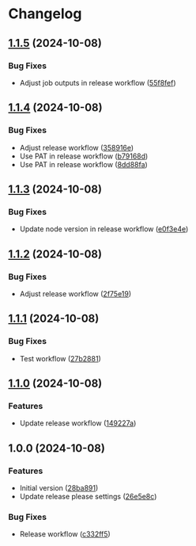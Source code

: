 # Changelog

## [1.1.5](https://github.com/WoHinDu/AI-Project-Brief/compare/v1.1.4...v1.1.5) (2024-10-08)


### Bug Fixes

* Adjust job outputs in release workflow ([55f8fef](https://github.com/WoHinDu/AI-Project-Brief/commit/55f8fef2f1f4706aa7bc51abe599825030a4217a))

## [1.1.4](https://github.com/WoHinDu/AI-Project-Brief/compare/v1.1.3...v1.1.4) (2024-10-08)


### Bug Fixes

* Adjust release workflow ([358916e](https://github.com/WoHinDu/AI-Project-Brief/commit/358916e9b605996835af56069ee3c457dc65d12a))
* Use PAT in release workflow ([b79168d](https://github.com/WoHinDu/AI-Project-Brief/commit/b79168d8d917e86fbf020d077919b936c50af784))
* Use PAT in release workflow ([8dd88fa](https://github.com/WoHinDu/AI-Project-Brief/commit/8dd88faeab30440e6acea0faaad23b09ca6bc195))

## [1.1.3](https://github.com/WoHinDu/AI-Project-Brief/compare/v1.1.2...v1.1.3) (2024-10-08)


### Bug Fixes

* Update node version in release workflow ([e0f3e4e](https://github.com/WoHinDu/AI-Project-Brief/commit/e0f3e4e07df7792aa2e0db72229bfcb1ce60cfa5))

## [1.1.2](https://github.com/WoHinDu/AI-Project-Brief/compare/v1.1.1...v1.1.2) (2024-10-08)


### Bug Fixes

* Adjust release workflow ([2f75e19](https://github.com/WoHinDu/AI-Project-Brief/commit/2f75e19bad3c3bca13fb56e65650214fbed92a0e))

## [1.1.1](https://github.com/WoHinDu/AI-Project-Brief/compare/v1.1.0...v1.1.1) (2024-10-08)


### Bug Fixes

* Test workflow ([27b2881](https://github.com/WoHinDu/AI-Project-Brief/commit/27b288132425d11eb5f68061e737057b253e8d00))

## [1.1.0](https://github.com/WoHinDu/AI-Project-Brief/compare/v1.0.0...v1.1.0) (2024-10-08)


### Features

* Update release workflow ([149227a](https://github.com/WoHinDu/AI-Project-Brief/commit/149227afabd9c52cba88370c7ac76751ae6e0fb3))

## 1.0.0 (2024-10-08)


### Features

* Initial version ([28ba891](https://github.com/WoHinDu/AI-Project-Brief/commit/28ba8913ac1f246269954ad131d7ae0d72b5317d))
* Update release please settings ([26e5e8c](https://github.com/WoHinDu/AI-Project-Brief/commit/26e5e8cbbce922ecbfced8e91b974623020dad98))


### Bug Fixes

* Release workflow ([c332ff5](https://github.com/WoHinDu/AI-Project-Brief/commit/c332ff50507c5b5c081979b9ada9e239365d59e1))
